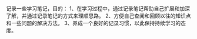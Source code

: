 记录一些学习笔记，目的：
1、在学习过程中，通过记录笔记帮助自己扩展和加深了解，并通过记录笔记的方式来理顺思路。
2、方便自己查阅和回顾以往的知识点和一些问题的解决方法。
3、养成一个良好的记录习惯，以此保持持续学习的态度。
